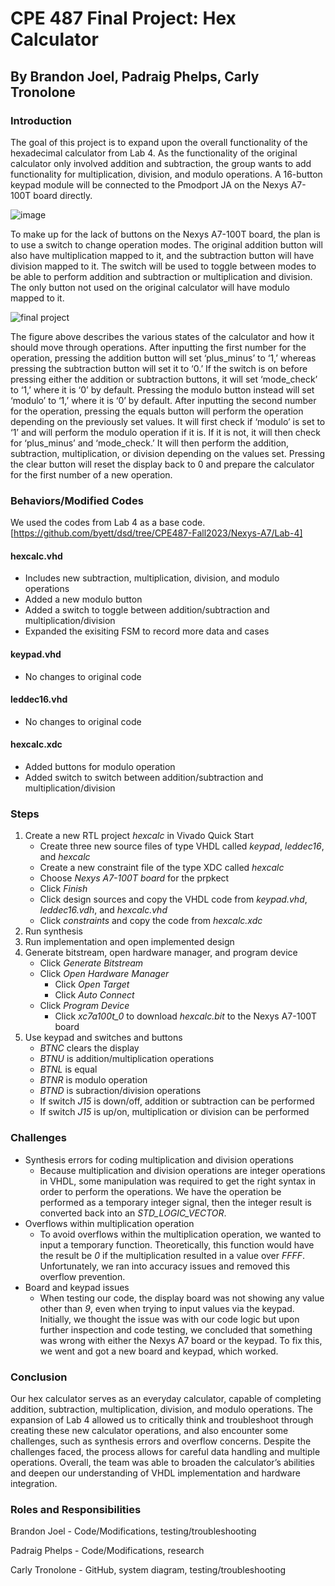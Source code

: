 # CPE 487 Final Project: Hex Calculator 
## By Brandon Joel, Padraig Phelps, Carly Tronolone

### Introduction
The goal of this project is to expand upon the overall functionality of the hexadecimal calculator from Lab 4. As the functionality of the original calculator only involved addition and subtraction, the group wants to add functionality for multiplication, division, and modulo operations. A 16-button keypad module will be connected to the Pmodport JA on the Nexys A7-100T board directly. 

![image](https://github.com/carlytronolone/dsd/assets/117042826/7c84b0de-891c-49fb-85e0-f2bc7346fb34)

To make up for the lack of buttons on the Nexys A7-100T board, the plan is to use a switch to change operation modes. The original addition button will also have multiplication mapped to it, and the subtraction button will have division mapped to it. The switch will be used to toggle between modes to be able to perform addition and subtraction or multiplication and division. The only button not used on the original calculator will have modulo mapped to it.

![final project](https://github.com/carlytronolone/dsd/assets/117042826/6d5fb9bf-5011-4059-9e18-1ce35fabab4f)

The figure above describes the various states of the calculator and how it should move through operations. After inputting the first number for the operation, pressing the addition button will set ‘plus_minus’ to ‘1,’ whereas pressing the subtraction button will set it to ‘0.’ If the switch is on before pressing either the addition or subtraction buttons, it will set ‘mode_check’ to ‘1,’ where it is ‘0’ by default. Pressing the modulo button instead will set ‘modulo’ to ‘1,’ where it is ‘0’ by default. After inputting the second number for the operation, pressing the equals button will perform the operation depending on the previously set values. It will first check if ‘modulo’ is set to ‘1’ and will perform the modulo operation if it is. If it is not, it will then check for ‘plus_minus’ and ‘mode_check.’ It will then perform the addition, subtraction, multiplication, or division depending on the values set. Pressing the clear button will reset the display back to 0 and prepare the calculator for the first number of a new operation.

### Behaviors/Modified Codes
We used the codes from Lab 4 as a base code. [https://github.com/byett/dsd/tree/CPE487-Fall2023/Nexys-A7/Lab-4]

#### hexcalc.vhd
- Includes new subtraction, multiplication, division, and modulo operations
- Added a new modulo button
- Added a switch to toggle between addition/subtraction and multiplication/division
- Expanded the exisiting FSM to record more data and cases

#### keypad.vhd
- No changes to original code
  
#### leddec16.vhd
- No changes to original code

#### hexcalc.xdc
- Added buttons for modulo operation
- Added switch to switch between addition/subtraction and multiplication/division

### Steps
1. Create a new RTL project _hexcalc_ in Vivado Quick Start
   - Create three new source files of type VHDL called _keypad_, _leddec16_, and _hexcalc_
   - Create a new constraint file of the type XDC called _hexcalc_
   - Choose _Nexys A7-100T board_ for the prpkect
   - Click _Finish_
   - Click design sources and copy the VHDL code from _keypad.vhd_, _leddec16.vdh_, and _hexcalc.vhd_
   - Click _constraints_ and copy the code from _hexcalc.xdc_
2. Run synthesis
3. Run implementation and open implemented design
4. Generate bitstream, open hardware manager, and program device
   - Click _Generate Bitstream_
   - Click _Open Hardware Manager_
       - Click _Open Target_
       - Click _Auto Connect_
   - Click _Program Device_
       - Click _xc7a100t_0_ to download _hexcalc.bit_ to the Nexys A7-100T board
5. Use keypad and switches and buttons
   - _BTNC_ clears the display
   - _BTNU_ is addition/multiplication operations
   - _BTNL_ is equal
   - _BTNR_ is modulo operation
   - _BTND_ is subraction/division operations
   - If switch _J15_ is down/off, addition or subtraction can be performed
   - If switch _J15_ is up/on, multiplication or division can be performed

### Challenges
- Synthesis errors for coding multiplication and division operations
   - Because multiplication and division operations are integer operations in VHDL, some manipulation was required to get the right syntax in order to perform the operations. We have the operation be performed as a temporary integer signal, then the integer result is converted back into an _STD_LOGIC_VECTOR_.
- Overflows within multiplication operation
   - To avoid overflows within the multiplication operation, we wanted to input a temporary function. Theoretically, this function would have the result be _0_ if the multiplication resulted in a value over _FFFF_. Unfortunately, we ran into accuracy issues and removed this overflow prevention.
- Board and keypad issues
   - When testing our code, the display board was not showing any value other than _9_, even when trying to input values via the keypad. Initially, we thought the issue was with our code logic but upon further inspection and code testing, we concluded that something was wrong with either the Nexys A7 board or the keypad. To fix this, we went and got a new board and keypad, which worked. 

### Conclusion
Our hex calculator serves as an everyday calculator, capable of completing addition, subtraction, multiplication, division, and modulo operations. The expansion of Lab 4 allowed us to critically think and troubleshoot through creating these new calculator operations, and also encounter some challenges, such as synthesis errors and overflow concerns. Despite the challenges faced, the process allows for careful data handling and multiple operations. Overall, the team was able to broaden the calculator’s abilities and deepen our understanding of VHDL implementation and hardware integration.

### Roles and Responsibilities
Brandon Joel - Code/Modifications, testing/troubleshooting

Padraig Phelps - Code/Modifications, research

Carly Tronolone - GitHub, system diagram, testing/troubleshooting
